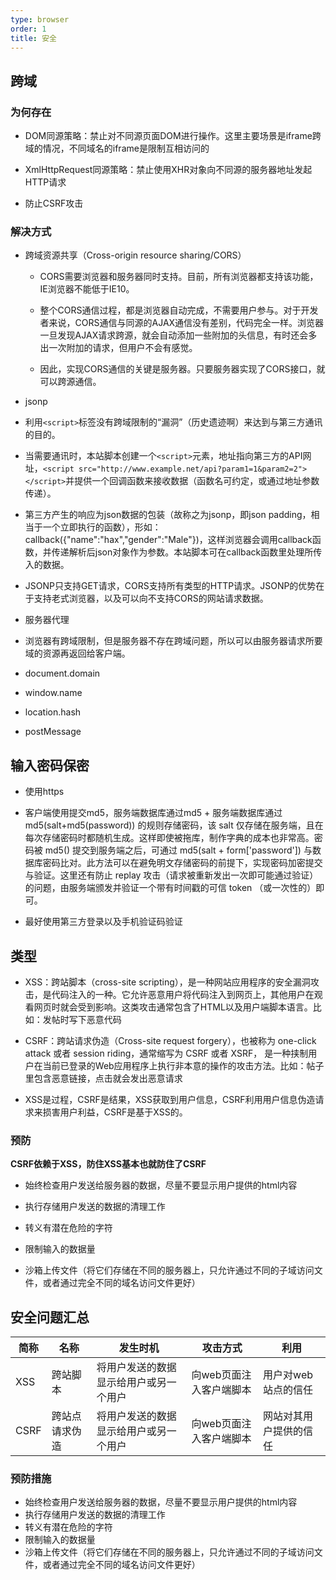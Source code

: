 ```yaml
---
type: browser
order: 1
title: 安全
---
```


## 跨域

### 为何存在

- DOM同源策略：禁止对不同源页面DOM进行操作。这里主要场景是iframe跨域的情况，不同域名的iframe是限制互相访问的

- XmlHttpRequest同源策略：禁止使用XHR对象向不同源的服务器地址发起HTTP请求

- 防止CSRF攻击

### 解决方式

- 跨域资源共享（Cross-origin resource sharing/CORS）

  - CORS需要浏览器和服务器同时支持。目前，所有浏览器都支持该功能，IE浏览器不能低于IE10。

  - 整个CORS通信过程，都是浏览器自动完成，不需要用户参与。对于开发者来说，CORS通信与同源的AJAX通信没有差别，代码完全一样。浏览器一旦发现AJAX请求跨源，就会自动添加一些附加的头信息，有时还会多出一次附加的请求，但用户不会有感觉。

  - 因此，实现CORS通信的关键是服务器。只要服务器实现了CORS接口，就可以跨源通信。

- jsonp

 - 利用`<script>`标签没有跨域限制的“漏洞”（历史遗迹啊）来达到与第三方通讯的目的。

 - 当需要通讯时，本站脚本创建一个`<script>`元素，地址指向第三方的API网址，`<script src="http://www.example.net/api?param1=1&param2=2"></script>`并提供一个回调函数来接收数据（函数名可约定，或通过地址参数传递）。

 - 第三方产生的响应为json数据的包装（故称之为jsonp，即json padding，相当于一个立即执行的函数），形如：callback({"name":"hax","gender":"Male"})，这样浏览器会调用callback函数，并传递解析后json对象作为参数。本站脚本可在callback函数里处理所传入的数据。

 - JSONP只支持GET请求，CORS支持所有类型的HTTP请求。JSONP的优势在于支持老式浏览器，以及可以向不支持CORS的网站请求数据。

- 服务器代理

 - 浏览器有跨域限制，但是服务器不存在跨域问题，所以可以由服务器请求所要域的资源再返回给客户端。
 
- document.domain

- window.name

- location.hash

- postMessage

## 输入密码保密

- 使用https

- 客户端使用提交md5，服务端数据库通过md5 + 服务端数据库通过 md5(salt+md5(password)) 的规则存储密码，该 salt 仅存储在服务端，且在每次存储密码时都随机生成。这样即使被拖库，制作字典的成本也非常高。密码被 md5() 提交到服务端之后，可通过 md5(salt + form['password']) 与数据库密码比对。此方法可以在避免明文存储密码的前提下，实现密码加密提交与验证。这里还有防止 replay 攻击（请求被重新发出一次即可能通过验证）的问题，由服务端颁发并验证一个带有时间戳的可信 token （或一次性的）即可。

- 最好使用第三方登录以及手机验证码验证

## 类型

- XSS：跨站脚本（cross-site scripting），是一种网站应用程序的安全漏洞攻击，是代码注入的一种。它允许恶意用户将代码注入到网页上，其他用户在观看网页时就会受到影响。这类攻击通常包含了HTML以及用户端脚本语言。比如：发帖时写下恶意代码

- CSRF：跨站请求伪造（Cross-site request forgery），也被称为 one-click attack 或者 session riding，通常缩写为 CSRF 或者 XSRF， 是一种挟制用户在当前已登录的Web应用程序上执行非本意的操作的攻击方法。比如：帖子里包含恶意链接，点击就会发出恶意请求

- XSS是过程，CSRF是结果，XSS获取到用户信息，CSRF利用用户信息伪造请求来损害用户利益，CSRF是基于XSS的。

### 预防

**CSRF依赖于XSS，防住XSS基本也就防住了CSRF**
- 始终检查用户发送给服务器的数据，尽量不要显示用户提供的html内容

- 执行存储用户发送的数据的清理工作

- 转义有潜在危险的字符

- 限制输入的数据量

- 沙箱上传文件（将它们存储在不同的服务器上，只允许通过不同的子域访问文件，或者通过完全不同的域名访问文件更好）

## 安全问题汇总
简称 | 名称 | 发生时机 | 攻击方式 | 利用
--- | --- | --- | --- | ---
XSS | 跨站脚本 | 将用户发送的数据显示给用户或另一个用户 | 向web页面注入客户端脚本 | 用户对web站点的信任
CSRF | 跨站点请求伪造 | 将用户发送的数据显示给用户或另一个用户 | 向web页面注入客户端脚本 | 网站对其用户提供的信任

### 预防措施
- 始终检查用户发送给服务器的数据，尽量不要显示用户提供的html内容
- 执行存储用户发送的数据的清理工作
- 转义有潜在危险的字符
- 限制输入的数据量
- 沙箱上传文件（将它们存储在不同的服务器上，只允许通过不同的子域访问文件，或者通过完全不同的域名访问文件更好）